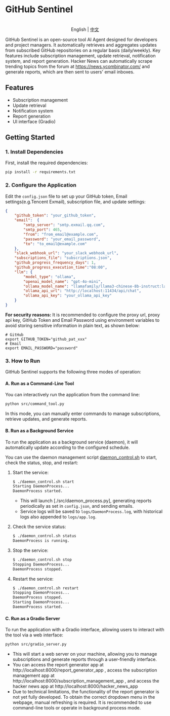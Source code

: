 # GitHub Sentinel

<p align="center">
    <br> English | <a href="README.md">中文</a>
</p>

GitHub Sentinel is an open-source tool AI Agent designed for developers and project managers. It automatically retrieves and aggregates updates from subscribed GitHub repositories on a regular basis (daily/weekly). Key features include subscription management, update retrieval, notification system, and report generation.
Hacker News can automatically scrape trending topics from the forum at https://news.ycombinator.com/ and generate reports, which are then sent to users' email inboxes.

## Features
- Subscription management
- Update retrieval
- Notification system
- Report generation
- UI interface (Gradio)

## Getting Started

### 1. Install Dependencies

First, install the required dependencies:

```sh
pip install -r requirements.txt
```

### 2. Configure the Application

Edit the `config.json` file to set up your GitHub token, Email settings(e.g.Tencent Exmail), subscription file, and update settings:


```json
{
    "github_token": "your_github_token",
    "email":  {
        "smtp_server": "smtp.exmail.qq.com",
        "smtp_port": 465,
        "from": "from_email@example.com",
        "password": "your_email_password",
        "to": "to_email@example.com"
    },
    "slack_webhook_url": "your_slack_webhook_url",
    "subscriptions_file": "subscriptions.json",
    "github_progress_frequency_days": 1,
    "github_progress_execution_time":"08:00",
    "llm": {
        "model_type": "ollama",
        "openai_model_name": "gpt-4o-mini",
        "ollama_model_name": "llamafamily/llama3-chinese-8b-instruct:latest",
        "ollama_api_url": "http://localhost:11434/api/chat",
        "ollama_api_key": "your_ollama_api_key"
    }
}

```
**For security reasons:** It is recommended to configure the proxy url, proxy api key, GitHub Token and Email Password using environment variables to avoid storing sensitive information in plain text, as shown below:

```shell
# GitHub
export GITHUB_TOKEN="github_pat_xxx"
# Email
export EMAIL_PASSWORD="password"
```

### 3. How to Run

GitHub Sentinel supports the following three modes of operation:

#### A. Run as a Command-Line Tool

You can interactively run the application from the command line:

```sh
python src/command_tool.py
```

In this mode, you can manually enter commands to manage subscriptions, retrieve updates, and generate reports.

#### B. Run as a Background Service

To run the application as a background service (daemon), it will automatically update according to the configured schedule.

You can use the daemon management script [daemon_control.sh](daemon_control.sh) to start, check the status, stop, and restart:

1. Start the service:

    ```sh
    $ ./daemon_control.sh start
    Starting DaemonProcess...
    DaemonProcess started.
    ```

   - This will launch [./src/daemon_process.py], generating reports periodically as set in `config.json`, and sending emails.
   - Service logs will be saved to `logs/DaemonProcess.log`, with historical logs also appended to `logs/app.log`.

2. Check the service status:

    ```sh
    $ ./daemon_control.sh status
    DaemonProcess is running.
    ```

3. Stop the service:

    ```sh
    $ ./daemon_control.sh stop
    Stopping DaemonProcess...
    DaemonProcess stopped.
    ```

4. Restart the service:

    ```sh
    $ ./daemon_control.sh restart
    Stopping DaemonProcess...
    DaemonProcess stopped.
    Starting DaemonProcess...
    DaemonProcess started.
    ```

#### C. Run as a Gradio Server

To run the application with a Gradio interface, allowing users to interact with the tool via a web interface:

```sh
python src/gradio_server.py
```


- This will start a web server on your machine, allowing you to manage subscriptions and generate reports through a user-friendly interface.
- You can access the report generator app at http://localhost:8000/report_generator_app , access the subscription management app at http://localhost:8000/subscription_management_app , and access the hacker news app at http://localhost:8000/hacker_news_app 
- Due to technical limitations, the functionality of the report generator is not yet fully developed. To obtain the correct dropdown menu in the webpage, manual refreshing is required. It is recommended to use command-line tools or operate in background process mode.